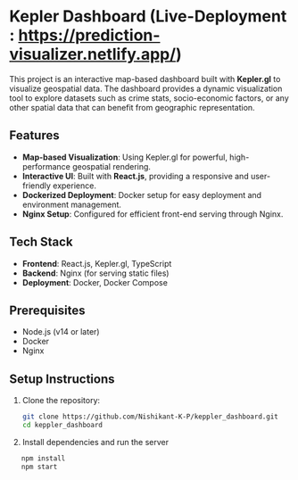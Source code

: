 # Kepler Dashboard (Live-Deployment : https://prediction-visualizer.netlify.app/)

This project is an interactive map-based dashboard built with **Kepler.gl** to visualize geospatial data. The dashboard provides a dynamic visualization tool to explore datasets such as crime stats, socio-economic factors, or any other spatial data that can benefit from geographic representation.

## Features

- **Map-based Visualization**: Using Kepler.gl for powerful, high-performance geospatial rendering.
- **Interactive UI**: Built with **React.js**, providing a responsive and user-friendly experience.
- **Dockerized Deployment**: Docker setup for easy deployment and environment management.
- **Nginx Setup**: Configured for efficient front-end serving through Nginx.

## Tech Stack

- **Frontend**: React.js, Kepler.gl, TypeScript
- **Backend**: Nginx (for serving static files)
- **Deployment**: Docker, Docker Compose

## Prerequisites

- Node.js (v14 or later)
- Docker
- Nginx

## Setup Instructions

1. Clone the repository:
   ```bash
   git clone https://github.com/Nishikant-K-P/keppler_dashboard.git
   cd keppler_dashboard
2. Install dependencies and run the server
  ```bash
     npm install
     npm start
